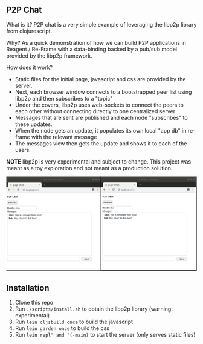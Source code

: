 ## P2P Chat

What is it? P2P chat is a very simple example of leveraging the libp2p library from clojurescript.

Why? As a quick demonstration of how we can build P2P applications in Reagent / Re-Frame with a data-binding backed by a pub/sub model provided by the libp2p framework.

How does it work?
- Static files for the initial page, javascript and css are provided by the server.
- Next, each browser window connects to a bootstrapped peer list using libp2p and then subscribes to a "topic"
- Under the covers, libp2p uses web-sockets to connect the peers to each other without connecting directly to one centralized server
- Messages that are sent are published and each node "subscribes" to these updates.
- When the node gets an update, it populates its own local "app db" in re-frame with the relevant message
- The messages view then gets the update and shows it to each of the users.

**NOTE** libp2p is very experimental and subject to change. This project was meant as a toy exploration and not meant as a production solution.

![Alt text](/screenshots/screenshot.png?raw=true "Screenshot")

## Installation

1. Clone this repo
1. Run `./scripts/install.sh` to obtain the libp2p library (warning: experimental)
1. Run `lein cljsbuild once` to build the javascript
1. Run `lein garden once` to build the css
1. Run `lein repl" and "(-main)` to start the server (only serves static files)

